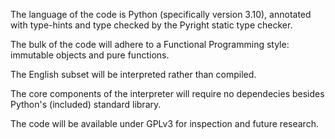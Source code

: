 The language of the code is Python (specifically version 3.10), annotated with type-hints and type checked by the Pyright static type checker.

The bulk of the code will adhere to a Functional Programming style: immutable objects and pure functions.

The English subset will be interpreted rather than compiled.

The core components of the interpreter will require no dependecies besides Python's (included) standard library.

The code will be available under GPLv3 for inspection and future research.